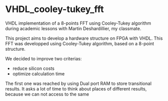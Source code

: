 # VHDL_cooley-tukey_fft
VHDL implementation of a 8-points FFT using Cooley-Tukey algorithm during academic lessons with Martin Deshardillier, my classmate.

This project aims to develop a hardware structure on FPGA with VHDL. This FFT was developped using Cooley-Tukey algorithm, based on a 8-point structure.

We decided to improve two criterias:

- reduce silicon costs
- optimize calculation time

The first one was reached by using Dual port RAM to store transitional results. It asks a lot of time to think about places of different results, because we can not access to the same 
